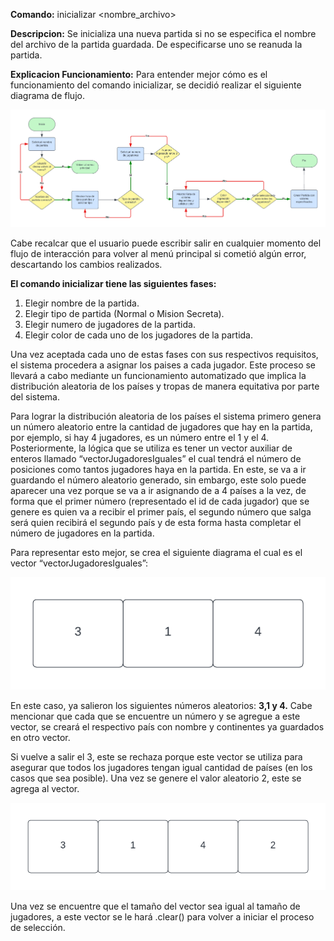 **Comando:** inicializar <nombre_archivo>

**Descripcion:** Se inicializa una nueva partida si no se especifica el nombre del archivo de la partida guardada. De especificarse uno se reanuda la partida.

**Explicacion Funcionamiento:** Para entender mejor cómo es el funcionamiento del comando inicializar, se decidió realizar el siguiente diagrama de flujo.

<div style="text-align: center;">
    <img src="/Documentacion/Imagenes/Flujo%20Inicializar.png" alt="Flujo Inicializar" />
</div>


Cabe recalcar que el usuario puede escribir salir en cualquier momento del flujo de interacción para volver al menú principal si cometió algún error, descartando los cambios realizados.

**El comando inicializar tiene las siguientes fases:**

1. Elegir nombre de la partida.
2. Elegir tipo de partida (Normal o Mision Secreta).
3. Elegir numero de jugadores de la partida.
4. Elegir color de cada uno de los jugadores de la partida.

Una vez aceptada cada uno de estas fases con sus respectivos requisitos, el sistema procedera a asignar los paises a cada jugador. Este proceso se llevará a cabo mediante un funcionamiento automatizado que implica la distribución aleatoria de los países y tropas de manera equitativa por parte del sistema.

Para lograr la distribución aleatoria de los países el sistema primero genera un número aleatorio entre la cantidad de jugadores que hay en la partida, por ejemplo, si hay 4 jugadores, es un número entre el 1 y el 4. Posteriormente, la lógica que se utiliza es tener un vector auxiliar de enteros llamado “vectorJugadoresIguales” el cual tendrá el número de posiciones como tantos jugadores haya en la partida. En este, se va a ir guardando el número aleatorio generado, sin embargo, este solo puede aparecer una vez porque se va a ir asignando de a 4 países a la vez, de forma que el primer número (representado el id de cada jugador) que se genere es quien va a recibir el primer país, el segundo número que salga será quien recibirá el segundo país y de esta forma hasta completar el número de jugadores en la partida.

Para representar esto mejor, se crea el siguiente diagrama el cual es el vector “vectorJugadoresIguales”:

<div style="text-align: center;">
    <img src="/Documentacion/Imagenes/Inicializar%20Vector%20tras%20encontrar.png" alt="Flujo Inicializar" />
</div>

En este caso, ya salieron los siguientes números aleatorios: **3,1 y 4.** Cabe mencionar que cada que se encuentre un número y se agregue a este vector, se creará el respectivo país con nombre y continentes ya guardados en otro vector.

Si vuelve a salir el 3, este se rechaza porque este vector se utiliza para asegurar que todos los jugadores tengan igual cantidad de países (en los casos que sea posible). Una vez se genere el valor aleatorio 2, este se agrega al vector.

<div style="text-align: center;">
    <img src="/Documentacion/Imagenes/Inicializar%20vectorJugadoresIguales.png" alt="Flujo Inicializar" />
</div>

Una vez se encuentre que el tamaño del vector sea igual al tamaño de jugadores, a este vector se le hará .clear() para volver a iniciar el proceso de selección.
